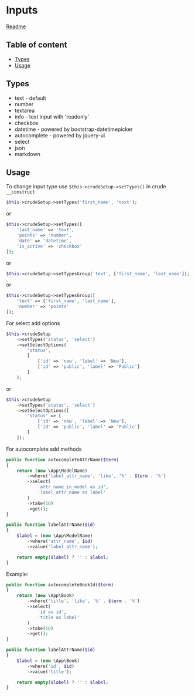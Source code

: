 # Inputs

[Readme](../README.md)

## Table of content
- [Types](#types)
- [Usage](#usage)

## Types

* text - default
* number
* textarea
* info - text input with 'readonly'
* checkbox
* datetime - powered by bootstrap-datetimepicker
* autocomplete - powered by jquery-ui
* select
* json
* markdown

## Usage

To change input type use `$this->crudeSetup->setTypes()` in crude `__construct`

```php
$this->crudeSetup->setTypes('first_name', 'text');
```

or

```php
$this->crudeSetup->setTypes([
    'last_name' => 'text',
    'points' => 'number',
    'date' => 'datetime',
    'is_active' => 'checkbox'
]);
```

or

```php
$this->crudeSetup->setTypesGroup('text', ['first_name', 'last_name']);
```

or

```php
$this->crudeSetup->setTypesGroup([
    'text' => ['first_name', 'last_name'],
    'number' => 'points'
]);
```

For select add options

```php
$this->crudeSetup
    ->setTypes('status', 'select')
    ->setSelectOptions(
        'status',
        [
            ['id' => 'new', 'label' => 'New'],
            ['id' => 'public', 'label' => 'Public']
        ]
    );
```

or

```php
$this->crudeSetup
    ->setTypes('status', 'select')
    ->setSelectOptions([
        'status' => [
            ['id' => 'new', 'label' => 'New'],
            ['id' => 'public', 'label' => 'Public']
        ]
    ]);
```

For autocomplete add methods

```php
public function autocompleteAttrName($term)
{
    return (new \App\ModelName)
        ->where('label_attr_name', 'like', '%' . $term . '%')
        ->select(
            'attr_name_in_model as id',
            'label_attr_name as label'
        )
        ->take(10)
        ->get();
}

public function labelAttrName($id)
{
    $label = (new \App\ModelName)
        ->where('attr_name', $id)
        ->value('label_attr_name');

    return empty($label) ? '' : $label;
}
```

Example:
```php
public function autocompleteBookId($term)
{
    return (new \App\Book)
        ->where('title', 'like', '%' . $term . '%')
        ->select(
            'id as id',
            'title as label'
        )
        ->take(10)
        ->get();
}

public function labelAttrName($id)
{
    $label = (new \App\Book)
        ->where('id', $id)
        ->value('title');

    return empty($label) ? '' : $label;
}
```
